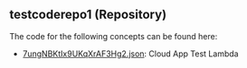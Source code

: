 ## testcoderepo1 \(Repository\)

The code for the following concepts can be found here: 

- [7ungNBKtIx9UKqXrAF3Hg2.json](7ungNBKtIx9UKqXrAF3Hg2.json): Cloud App Test Lambda
